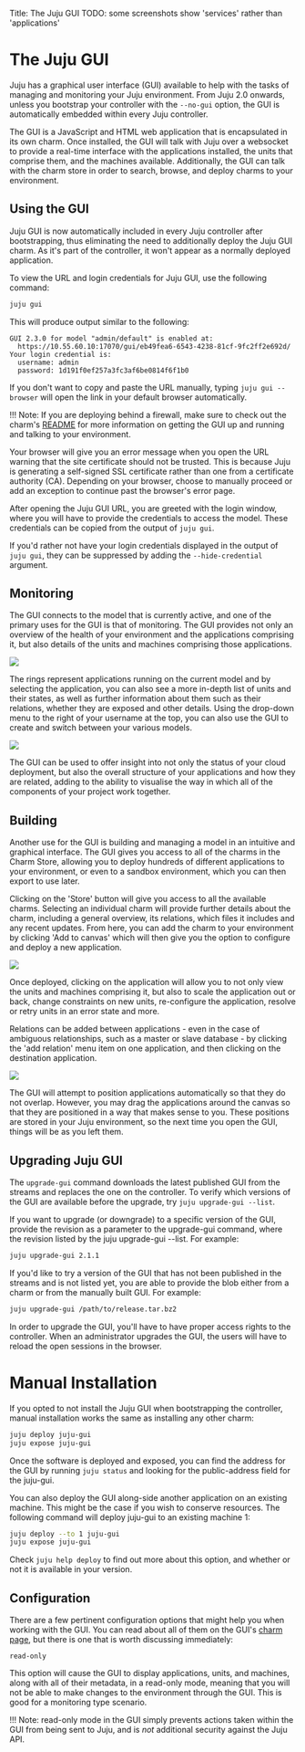 Title: The Juju GUI
TODO: some screenshots show 'services' rather than 'applications'

# The Juju GUI

Juju has a graphical user interface (GUI) available to help with the tasks of 
managing and monitoring your Juju environment. From Juju 2.0 onwards, unless 
you bootstrap your controller with the `--no-gui` option, the GUI is 
automatically embedded within every Juju controller.

The GUI is a JavaScript and HTML web application that is encapsulated in its 
own charm. Once installed, the GUI will talk with Juju over a websocket to 
provide a real-time interface with the applications installed, the units that 
comprise them, and the machines available. Additionally, the GUI can talk with 
the charm store in order to search, browse, and deploy charms to your
environment.

## Using the GUI

Juju GUI is now automatically included in every Juju controller after 
bootstrapping, thus eliminating the need to additionally deploy the Juju GUI 
charm. As it's part of the controller, it won't appear as a normally deployed 
application.

To view the URL and login credentials for Juju GUI, use the following command:

```bash
juju gui
```

This will produce output similar to the following:

```no-highlight
GUI 2.3.0 for model "admin/default" is enabled at:
  https://10.55.60.10:17070/gui/eb49fea6-6543-4238-81cf-9fc2ff2e692d/
Your login credential is:
  username: admin
  password: 1d191f0ef257a3fc3af6be0814f6f1b0
```

If you don't want to copy and paste the URL manually, typing `juju gui
--browser` will open the link in your default browser automatically.

!!! Note: 
    If you are deploying behind a firewall, make sure to check out the 
    charm's [README](https://jujucharms.com/juju-gui/) for more information on 
    getting the GUI up and running and talking to your environment.

Your browser will give you an error message when you open the URL warning that
the site certificate should not be trusted. This is because Juju is generating
a self-signed SSL certificate rather than one from a certificate authority (CA).
Depending on your browser, choose to manually proceed or add an exception to
continue past the browser's error page.

After opening the Juju GUI URL, you are greeted with the login window, where
you will have to provide the credentials to access the model. These
credentials can be copied from the output of `juju gui`. 

If you'd rather not have your login credentials displayed in the output of
`juju gui`, they can be suppressed by adding the `--hide-credential`
argument. 

## Monitoring

The GUI connects to the model that is currently active, and one of the primary 
uses for the GUI is that of monitoring. The GUI provides not only an overview 
of the health of your environment and the applications comprising it, but also 
details of the units and machines comprising those applications.

![](./media/gui2_management-status.png)

The rings represent applications running on the current model and by selecting
the application, you can also see a more in-depth list of units and their
states, as well as further information about them such as their relations,
whether they are exposed and other details. Using the drop-down menu to the
right of your username at the top, you can also use the GUI to create and switch
between your various models.

![](./media/gui2_management-add-model.png)

The GUI can be used to offer insight into not only the status of your cloud
deployment, but also the overall structure of your applications and how they are
related, adding to the ability to visualise the way in which all of the
components of your project work together. 


## Building

Another use for the GUI is building and managing a model in an intuitive
and graphical interface. The GUI gives you access to all of the charms in the
Charm Store, allowing you to deploy hundreds of different applications to your
environment, or even to a sandbox environment, which you can then export to use
later.

Clicking on the 'Store' button will give you access to all the available
charms. Selecting an individual charm will provide further details about the
charm, including a general overview, its relations, which files it includes and
any recent updates. From here, you can add the charm to your environment by
clicking 'Add to canvas' which will then give you the option to configure and
deploy a new application.

![](./media/gui2_management-charmstore.png)

Once deployed, clicking on the application will allow you to not only view the 
units and machines comprising it, but also to scale the application out or back, 
change constraints on new units, re-configure the application, resolve or retry 
units in an error state and more.

Relations can be added between applications - even in the case of ambiguous
relationships, such as a master or slave database - by clicking the 'add
relation' menu item on one application, and then clicking on the destination
application.

![](./media/gui2_management-relationship.png)

The GUI will attempt to position applications automatically so that they do not
overlap. However, you may drag the applications around the canvas so that 
they are positioned in a way that makes sense to you. These positions are stored
in your Juju environment, so the next time you open the GUI, things will be as
you left them.

## Upgrading Juju GUI

The `upgrade-gui` command downloads the latest published GUI from the streams 
and replaces the one on the controller. To verify which versions of the GUI 
are available before the upgrade, try ```juju upgrade-gui --list```.

If you want to upgrade (or downgrade) to a specific version of the GUI, 
provide the revision as a parameter to the upgrade-gui command, where the 
revision listed by the juju upgrade-gui --list. For example:

```bash
juju upgrade-gui 2.1.1 
```

If you'd like to try a version of the GUI that has not been published in the 
streams and is not listed yet, you are able to provide the blob either from a 
charm or from the manually built GUI. For example:

```bash
juju upgrade-gui /path/to/release.tar.bz2
```
In order to upgrade the GUI, you'll have to have proper access rights to the 
controller. When an administrator upgrades the GUI, the users will have to 
reload the open sessions in the browser.

# Manual Installation

If you opted to not install the Juju GUI when bootstrapping the controller, 
manual installation works the same as installing any other charm:

```bash
juju deploy juju-gui
juju expose juju-gui
```

Once the software is deployed and exposed, you can find the address for the GUI
by running `juju status` and looking for the public-address field for the 
juju-gui.

You can also deploy the GUI along-side another application on an existing
machine. 
This might be the case if you wish to conserve resources. The following 
command will deploy juju-gui to an existing machine 1:

```bash
juju deploy --to 1 juju-gui
juju expose juju-gui
```

Check `juju help deploy` to find out more about this option, and whether or not
it is available in your version.

## Configuration

There are a few pertinent configuration options that might help you when 
working with the GUI. You can read about all of them on the GUI's [charm 
page](https://jujucharms.com/juju-gui/), but there is one that is worth 
discussing immediately:

```no-highlight
read-only
```

This option will cause the GUI to display applications, units, and machines, 
along with all of their metadata, in a read-only mode, meaning that you will not
be able to make changes to the environment through the GUI. This is good for a
monitoring type scenario.

!!! Note: 
    read-only mode in the GUI simply prevents actions taken within the 
    GUI from being sent to Juju, and is _not_ additional security 
    against the Juju API.
